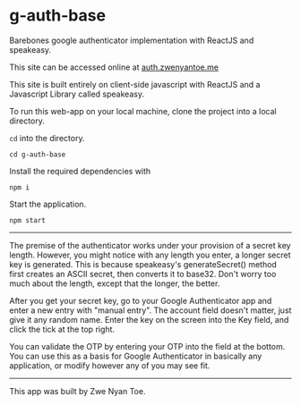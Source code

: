 # g-auth-base
Barebones google authenticator implementation with ReactJS and speakeasy.

This site can be accessed online at [auth.zwenyantoe.me](http://auth.zwenyantoe.me/)

This site is built entirely on client-side javascript with ReactJS and a Javascript Library called speakeasy.

To run this web-app on your local machine, clone the project into a local directory.

`cd` into the directory.

`cd g-auth-base`

Install the required dependencies with

`npm i`

Start the application.

`npm start`

---

The premise of the authenticator works under your provision of a secret key length. However, you might notice with any length you enter, a longer secret key is generated. This is because speakeasy's generateSecret() method first creates an ASCII secret, then converts it to base32. Don't worry too much about the length, except that the longer, the better.

After you get your secret key, go to your Google Authenticator app and enter a new entry with "manual entry". The account field doesn't matter, just give it any random name. Enter the key on the screen into the Key field, and click the tick at the top right.

You can validate the OTP by entering your OTP into the field at the bottom. You can use this as a basis for Google Authenticator in basically any application, or modify however any of you may see fit.

---

This app was built by Zwe Nyan Toe.



